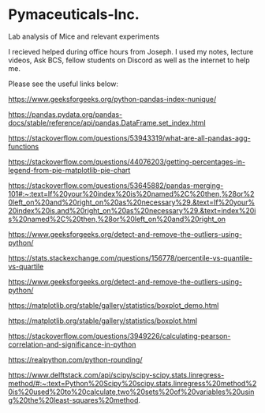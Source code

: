 # Pymaceuticals-Inc.

Lab analysis of Mice and relevant experiments

I recieved helped during office hours from Joseph. I used my notes, lecture videos, Ask BCS, fellow students on Discord as well as the internet to help me.

Please see the useful links below:

https://www.geeksforgeeks.org/python-pandas-index-nunique/

https://pandas.pydata.org/pandas-docs/stable/reference/api/pandas.DataFrame.set_index.html

https://stackoverflow.com/questions/53943319/what-are-all-pandas-agg-functions

https://stackoverflow.com/questions/44076203/getting-percentages-in-legend-from-pie-matplotlib-pie-chart

https://stackoverflow.com/questions/53645882/pandas-merging-101#:~:text=If%20your%20index%20is%20named%2C%20then,%28or%20left_on%20and%20right_on%20as%20necessary%29.&text=If%20your%20index%20is,and%20right_on%20as%20necessary%29.&text=index%20is%20named%2C%20then,%28or%20left_on%20and%20right_on

https://www.geeksforgeeks.org/detect-and-remove-the-outliers-using-python/

https://stats.stackexchange.com/questions/156778/percentile-vs-quantile-vs-quartile

https://www.geeksforgeeks.org/detect-and-remove-the-outliers-using-python/

https://matplotlib.org/stable/gallery/statistics/boxplot_demo.html

https://matplotlib.org/stable/gallery/statistics/boxplot.html

https://stackoverflow.com/questions/3949226/calculating-pearson-correlation-and-significance-in-python

https://realpython.com/python-rounding/

https://www.delftstack.com/api/scipy/scipy-scipy.stats.linregress-method/#:~:text=Python%20Scipy%20scipy.stats.linregress%20method%20is%20used%20to%20calculate,two%20sets%20of%20variables%20using%20the%20least-squares%20method.
